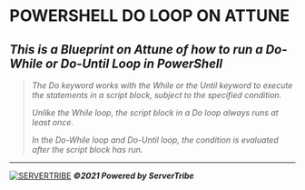 # **POWERSHELL DO LOOP ON ATTUNE**
***This is a Blueprint on Attune of how to run a Do-While or Do-Until Loop in PowerShell***
---
> *The Do keyword works with the While or the Until keyword to execute the statements in a script block, subject to the specified condition.*
> 
> *Unlike the While loop, the script block in a Do loop always runs at least once.*
> 
> *In the Do-While loop and Do-Until loop, the condition is evaluated after the script block has run.*
---
[![SERVERTRIBE](https://www.servertribe.com/wp-content/themes/mars/assets/images/attune_logo.svg)](https://www.servertribe.com/)
***&copy;2021 Powered by ServerTribe***